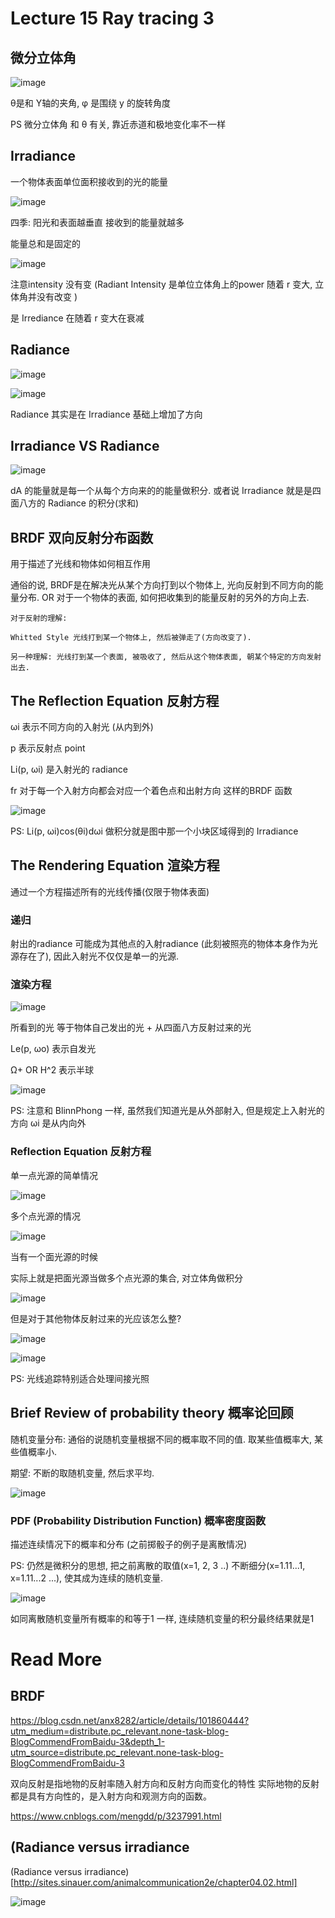 # Lecture 15 Ray tracing 3

## 微分立体角

![image](https://raw.githubusercontent.com/lumixraku/NotesForGraphics/master/images/radiance6.png)

θ是和 Y轴的夹角, φ 是围绕 y 的旋转角度

PS  微分立体角 和 θ 有关, 靠近赤道和极地变化率不一样

## Irradiance
一个物体表面单位面积接收到的光的能量

![image](https://raw.githubusercontent.com/lumixraku/NotesForGraphics/master/images/irradiance.png)

四季: 阳光和表面越垂直 接收到的能量就越多

能量总和是固定的

![image](https://raw.githubusercontent.com/lumixraku/NotesForGraphics/master/images/irradiance2.png)

注意intensity 没有变 (Radiant Intensity 是单位立体角上的power 随着 r 变大, 立体角并没有改变 )

是 Irrediance 在随着 r 变大在衰减


## Radiance

![image](https://raw.githubusercontent.com/lumixraku/NotesForGraphics/master/images/radiance6.png)

![image](https://raw.githubusercontent.com/lumixraku/NotesForGraphics/master/images/radiance7.png)

Radiance 其实是在 Irradiance 基础上增加了方向

## Irradiance  VS  Radiance

![image](https://raw.githubusercontent.com/lumixraku/NotesForGraphics/master/images/radiance8.png)

dA 的能量就是每一个从每个方向来的的能量做积分.  或者说 Irradiance 就是是四面八方的 Radiance 的积分(求和)

## BRDF 双向反射分布函数
用于描述了光线和物体如何相互作用

通俗的说, BRDF是在解决光从某个方向打到以个物体上, 光向反射到不同方向的能量分布. OR  对于一个物体的表面, 如何把收集到的能量反射的另外的方向上去.

```
对于反射的理解:

Whitted Style 光线打到某一个物体上, 然后被弹走了(方向改变了).

另一种理解: 光线打到某一个表面, 被吸收了, 然后从这个物体表面, 朝某个特定的方向发射出去.
```

## The Reflection Equation 反射方程

ωi 表示不同方向的入射光 (从内到外)

p 表示反射点 point

Li(p, ωi) 是入射光的 radiance

fr 对于每一个入射方向都会对应一个着色点和出射方向 这样的BRDF 函数


![image](https://raw.githubusercontent.com/lumixraku/NotesForGraphics/master/images/brdf.png)

PS: Li(p, ωi)cos(θi)dωi 做积分就是图中那一个小块区域得到的 Irradiance








## The Rendering Equation 渲染方程

通过一个方程描述所有的光线传播(仅限于物体表面)

### 递归

射出的radiance 可能成为其他点的入射radiance (此刻被照亮的物体本身作为光源存在了), 因此入射光不仅仅是单一的光源.


### 渲染方程
![image](https://raw.githubusercontent.com/lumixraku/NotesForGraphics/master/images/rendering2.jpg)


所看到的光 等于物体自己发出的光 + 从四面八方反射过来的光


Le(p, ωo) 表示自发光

Ω+  OR   H^2 表示半球

![image](https://raw.githubusercontent.com/lumixraku/NotesForGraphics/master/images/rendering.jpg)


PS: 注意和 BlinnPhong 一样, 虽然我们知道光是从外部射入, 但是规定上入射光的方向 ωi 是从内向外

### Reflection Equation 反射方程

单一点光源的简单情况

![image](https://raw.githubusercontent.com/lumixraku/NotesForGraphics/master/images/reflect.jpg)

多个点光源的情况

![image](https://raw.githubusercontent.com/lumixraku/NotesForGraphics/master/images/reflect2.jpg)

当有一个面光源的时候

实际上就是把面光源当做多个点光源的集合,  对立体角做积分

![image](https://raw.githubusercontent.com/lumixraku/NotesForGraphics/master/images/reflect3.jpg)


但是对于其他物体反射过来的光应该怎么整?

![image](https://raw.githubusercontent.com/lumixraku/NotesForGraphics/master/images/rendering3.jpg)


![image](https://raw.githubusercontent.com/lumixraku/NotesForGraphics/master/images/rendering4.jpg)

PS: 光线追踪特别适合处理间接光照

## Brief Review of probability theory 概率论回顾

随机变量分布: 通俗的说随机变量根据不同的概率取不同的值. 取某些值概率大, 某些值概率小.

期望: 不断的取随机变量, 然后求平均.

![image](https://raw.githubusercontent.com/lumixraku/NotesForGraphics/master/images/propability.jpg)

### PDF (Probability Distribution Function) 概率密度函数
描述连续情况下的概率和分布  (之前掷骰子的例子是离散情况)

PS: 仍然是微积分的思想, 把之前离散的取值(x=1, 2, 3 ..)
不断细分(x=1.11...1, x=1.11...2 ...), 使其成为连续的随机变量.

![image](https://raw.githubusercontent.com/lumixraku/NotesForGraphics/master/images/propability2.jpg)

如同离散随机变量所有概率的和等于1 一样, 连续随机变量的积分最终结果就是1

# Read More

## BRDF
https://blog.csdn.net/anx8282/article/details/101860444?utm_medium=distribute.pc_relevant.none-task-blog-BlogCommendFromBaidu-3&depth_1-utm_source=distribute.pc_relevant.none-task-blog-BlogCommendFromBaidu-3

双向反射是指地物的反射率随入射方向和反射方向而变化的特性  实际地物的反射都是具有方向性的，是入射方向和观测方向的函数。

https://www.cnblogs.com/mengdd/p/3237991.html




## (Radiance versus irradiance
(Radiance versus irradiance)[http://sites.sinauer.com/animalcommunication2e/chapter04.02.html]

![image](https://raw.githubusercontent.com/lumixraku/NotesForGraphics/master/images/radiance11.jpg)
